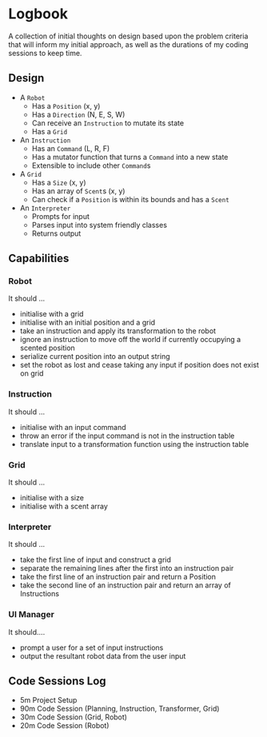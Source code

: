 # Logbook

A collection of initial thoughts on design based upon the problem criteria that will inform my initial approach, as well as the durations of my coding sessions to keep time.

## Design

- A `Robot`
  - Has a `Position` (x, y)
  - Has a `Direction` (N, E, S, W)
  - Can receive an `Instruction` to mutate its state
  - Has a `Grid` 
- An `Instruction`
  - Has an `Command` (L, R, F)
  - Has a mutator function that turns a `Command` into a new state
  - Extensible to include other `Command`s
- A `Grid`
  - Has a `Size` (x, y)
  - Has an array of `Scent`s (x, y)
  - Can check if a `Position` is within its bounds and has a `Scent`
- An `Interpreter`
  - Prompts for input
  - Parses input into system friendly classes
  - Returns output

## Capabilities

### Robot
It should ...
- initialise with a grid
- initialise with an initial position and a grid
- take an instruction and apply its transformation to the robot
- ignore an instruction to move off the world if currently occupying a scented position
- serialize current position into an output string
- set the robot as lost and cease taking any input if position does not exist on grid

### Instruction
It should ...
- initialise with an input command
- throw an error if the input command is not in the instruction table
- translate input to a transformation function using the instruction table

### Grid
It should ...
- initialise with a size 
- initialise with a scent array

### Interpreter
It should ...
- take the first line of input and construct a grid
- separate the remaining lines after the first into an instruction pair
- take the first line of an instruction pair and return a Position
- take the second line of an instruction pair and return an array of Instructions

### UI Manager
It should....
- prompt a user for a set of input instructions
- output the resultant robot data from the user input

## Code Sessions Log
- 5m Project Setup
- 90m Code Session (Planning, Instruction, Transformer, Grid)
- 30m Code Session (Grid, Robot)
- 20m Code Session (Robot)